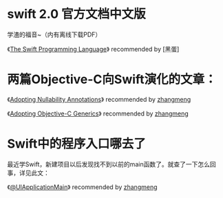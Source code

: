 # swift 2.0 官方文档中文版 

学渣的福音~（内有离线下载PDF）

《[The Swift Programming Language](http://wiki.jikexueyuan.com/project/swift/)》 recommended by [黑蛋]

# 两篇Objective-C向Swift演化的文章：

《[Adopting Nullability Annotations](http://www.miqu.me/blog/2015/04/17/adopting-nullability-annotations/)》 recommended by [zhangmeng](https://github.com/nightfade)

《[Adopting Objective-C Generics](http://www.miqu.me/blog/2015/06/09/adopting-objectivec-generics/)》 recommended by [zhangmeng](https://github.com/nightfade)

# Swift中的程序入口哪去了

最近学Swift，新建项目以后发现找不到以前的main函数了。就查了一下怎么回事，详见此文：

《[@UIApplicationMain](http://swifter.tips/uiapplicationmain/)》 recommended by [zhangmeng](https://github.com/nightfade)

